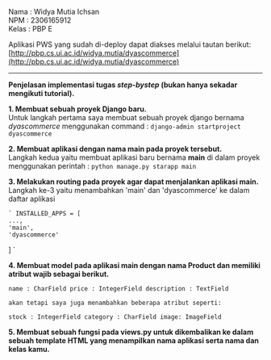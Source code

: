 Nama : Widya Mutia Ichsan<br>
NPM : 2306165912<br>
Kelas : PBP E<br>

Aplikasi PWS yang sudah di-deploy dapat diakses melalui tautan berikut:
[http://pbp.cs.ui.ac.id/widya.mutia/dyascommerce](http://pbp.cs.ui.ac.id/widya.mutia/dyascommerce)

***
**Penjelasan implementasi tugas *step-bystep* (bukan hanya sekadar mengikuti tutorial).**


**1. Membuat sebuah proyek Django baru.**<br>
    Untuk langkah pertama saya membuat sebuah proyek django bernama *dyascommerce* menggunakan command :
    `django-admin startproject dyascommerce`

**2. Membuat aplikasi dengan nama main pada proyek tersebut.**<br>
    Langkah kedua yaitu membuat aplikasi baru bernama **main** di dalam proyek menggunakan perintah :
    `python manage.py starapp main`

**3. Melakukan routing pada proyek agar dapat menjalankan aplikasi main.**<br>
    Langkah ke-3 yaitu menambahkan 'main' dan 'dyascommerce' ke dalam daftar aplikasi

    ` INSTALLED_APPS = [
    ...,
    'main',
    'dyascommerce' 
] `

**4. Membuat model pada aplikasi main dengan nama Product dan memiliki atribut wajib sebagai berikut.**<br>

`name : CharField
  price : IntegerField
  description : TextField`

    akan tetapi saya juga menambahkan beberapa atribut seperti:

`stock : IntegerField
  category : CharField
  image: ImageField`

**5. Membuat sebuah fungsi pada views.py untuk dikembalikan ke dalam sebuah template HTML yang menampilkan nama aplikasi serta nama dan kelas kamu.**







